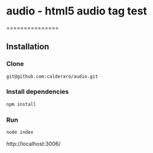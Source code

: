 # audio - html5 audio tag test
===============

## Installation

### Clone
```bash
git@github.com:calderaro/audio.git
```
### Install dependencies
```bash
npm install
```
### Run
```bash
node index
```
http://localhost:3006/
